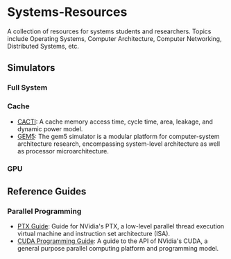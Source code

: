 # Systems-Resources
A collection of resources for systems students and researchers.
Topics include Operating Systems, Computer Architecture, Computer Networking, Distributed Systems, etc.


## Simulators
### Full System

### Cache
* [CACTI](https://www.hpl.hp.com/research/cacti/): A cache memory access time, cycle time, area, leakage, and dynamic power model.
* [GEM5](http://gem5.org/Main_Page): The gem5 simulator is a modular platform for computer-system architecture research, encompassing system-level architecture as well as processor microarchitecture.

### GPU

## Reference Guides
### Parallel Programming
* [PTX Guide](http://docs.nvidia.com/cuda/parallel-thread-execution/index.html): Guide for NVidia's PTX, a low-level parallel thread execution virtual machine and instruction set architecture (ISA).
* [CUDA Programming Guide](https://docs.nvidia.com/cuda/cuda-c-programming-guide/): A guide to the API of NVidia's CUDA, a general purpose parallel computing platform and programming model.
